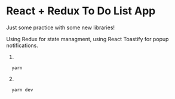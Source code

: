 <h1>React + Redux To Do List App</h1>

<p>Just some practice with some new libraries!</p>

<p>Using Redux for state managment, using React Toastify for popup notifications.</p>

1)
~~~
  yarn
~~~
2)
~~~
  yarn dev
~~~
